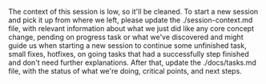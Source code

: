 The context of this session is low, so it'll be cleaned.
To start a new session and pick it up from where we left, please update the ./session-context.md file, with relevant information about what we just did like any core concept change, pending on progress task or what we've discovered and might guide us when starting a new session to continue some unfinished task, small fixes, hotfixes, on going tasks that had a successfully step finished and don't need further explanations.
After that, update the ./docs/tasks.md file, with the status of what we're doing, critical points, and next steps.